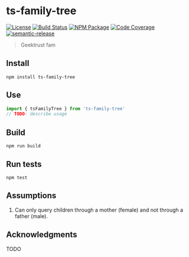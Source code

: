 # ts-family-tree
[![License][]](https://opensource.org/licenses/ISC)
[![Build Status]](https://github.com/emizzle/ts-family-tree/actions/workflows/ci.yml)
[![NPM Package]](https://npmjs.org/package/ts-family-tree)
[![Code Coverage]](https://codecov.io/gh/emizzle/ts-family-tree)
[![semantic-release]](https://github.com/semantic-release/semantic-release)

[License]: https://img.shields.io/badge/License-ISC-blue.svg
[Build Status]: https://github.com/emizzle/ts-family-tree/actions/workflows/ci.yml/badge.svg
[NPM Package]: https://img.shields.io/npm/v/ts-family-tree.svg
[Code Coverage]: https://codecov.io/gh/emizzle/ts-family-tree/branch/master/graph/badge.svg
[semantic-release]: https://img.shields.io/badge/%20%20%F0%9F%93%A6%F0%9F%9A%80-semantic--release-e10079.svg

> Geektrust fam

## Install

``` shell
npm install ts-family-tree
```

## Use

``` typescript
import { tsFamilyTree } from 'ts-family-tree'
// TODO: describe usage
```


## Build
```
npm run build
```

## Run tests

```
npm test
```

## Assumptions
1. Can only query children through a mother (female) and not through a father (male).


## Acknowledgments

TODO
